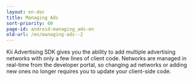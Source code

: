 ```yaml
---
layout: en-doc
title: Managing Ads
sort-priority: 60
page-id: android-managing_ads-en
old-url: /en/managing-ads--2
---
```

Kii Advertising SDK gives you the ability to add multiple advertising networks with only a few lines of client code. Networks are managed in real-time from the developer portal, so changing ad networks or adding new ones no longer requires you to update your client-side code.
